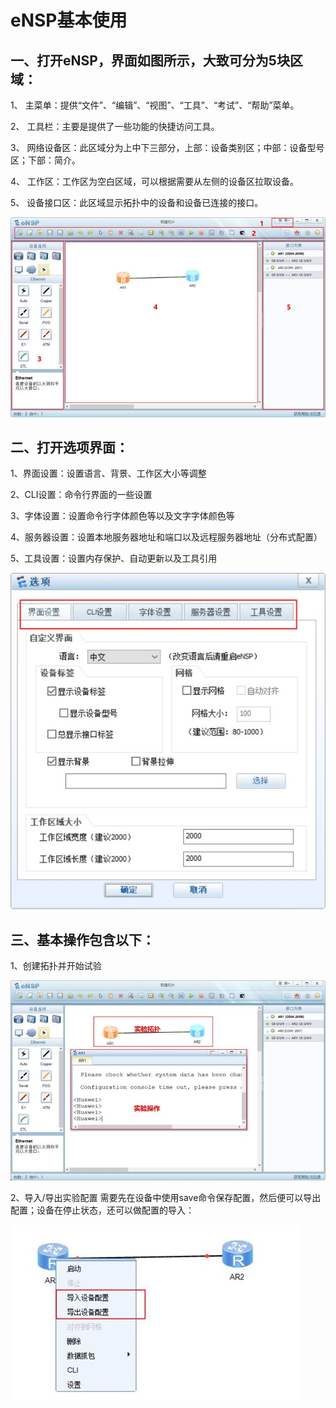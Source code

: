 # eNSP基本使用

## 一、打开eNSP，界面如图所示，大致可分为5块区域：

1、        主菜单：提供“文件”、“编辑”、“视图”、“工具”、“考试”、“帮助”菜单。

2、        工具栏：主要是提供了一些功能的快捷访问工具。

3、        网络设备区：此区域分为上中下三部分，上部：设备类别区；中部：设备型号区；下部：简介。

4、        工作区：工作区为空白区域，可以根据需要从左侧的设备区拉取设备。

5、        设备接口区：此区域显示拓扑中的设备和设备已连接的接口。

![img](./image/clip_image002.jpg)

## 二、打开选项界面：

1、界面设置：设置语言、背景、工作区大小等调整

2、CLI设置：命令行界面的一些设置

3、字体设置：设置命令行字体颜色等以及文字字体颜色等

4、服务器设置：设置本地服务器地址和端口以及远程服务器地址（分布式配置）

5、工具设置：设置内存保护、自动更新以及工具引用

![img](./image/clip_image003.jpg)

## 三、基本操作包含以下：

1、创建拓扑并开始试验

![img](./image/clip_image005.jpg)

2、导入/导出实验配置 需要先在设备中使用save命令保存配置，然后便可以导出配置；设备在停止状态，还可以做配置的导入：

![img](./image/clip_image007.jpg)